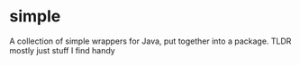 # simple
 A collection of simple wrappers for Java, put together into a package. TLDR mostly just stuff I find handy
